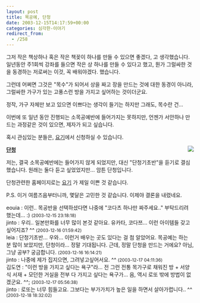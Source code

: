 ```yaml
---
layout: post
title: 목공예, 단청
date: 2003-12-15T14:17:59+00:00
categories: 심각한-이야기
redirect_from:
  - /258
---
```


그저 작은 책상하나 혹은 작은 책꽂이 하나를 만들 수 있으면 좋겠다, 고 생각했습니다. 일년동안 주1회씩 강좌를 들으면 작은 상 하나를 만들 수 있다고 했고, 뭔가 그럴싸한 것을 동경하는 저로써는 이것, 꼭 배워야겠다. 했습니다.

그런데 어쩌면 그것은 "목수"가 되어서 상을 짜고 장을 만드는 것에 대한 동경이 아니라, 그럴싸한 가구가 있는 고풍스런 방을 가지고 싶어하는 것이더군요.

정작, 가구 자체만 보고 있으면 이쁘다는 생각이 들기는 하지만 그래도, 목수란 건...

이번에 또 일년 동안 진행되는 소목공예반에 들어가지는 못하지만, 언젠가 서안하나 만드는 과정같은 것이 있으면, 제자가 되고 싶습니다.

혹시 관심있는 분들은, <a href="http://www.fpcp.or.kr" target="bb">요기</a>에서 신청하실 수 있습니다.

<img src="http://compassion.buddhism.org/main6/image/B01-jpg951.Rl-e22001_2.jpg" align="right" /><u><b>단청</b></u>

저는, 결국 소목공예반에는 들어가지 않게 되었지만, 대신 "단청기초반"을 듣기로 결심했습니다. 원래는 둘다 듣고 싶었었지만... 암튼 단청입니다.

단청관련한 홈페이지로는 <a href="http://ihelles.com/dc/" target="bb">요기</a> 가 제일 이쁜 것 같습니다.

P.S. 이거 여름즈음부터니까, 몇달은 고민한 것 같습니다. 이제야 결론을 내렸네요.
<div id=comments>
<div class=comment>
<!--- cmt:541 --->
<!--- mail: --->
<!--- parent:0 --->
eouia : 
이런.. 목공반을 선택하셨다면 나중에 "코다츠 하나만 짜주세요.." 부탁드리려 했는데... :)
 <small>(2003-12-15 23:18:18)</small>
</div>
<div class=comment>
<!--- cmt:542 --->
<!--- mail: --->
<!--- parent:0 --->
jinto : 
우리.. 일본만화를 너무 많이 본것 같아요.
유카타, 코다쯔... 이런 아이템들 갖고싶어지죠? ^^
 <small>(2003-12-16 01:59:42)</small>
</div>
<div class=comment>
<!--- cmt:543 --->
<!--- mail: --->
<!--- parent:0 --->
leia : 
단청기초반...
우와... 이런거 배우는 곳도 있다는 걸 첨 알았어요.
목공예는 하는 분 많이 보았지만, 단청이라...
정말 기대됩니다.
근데, 정말 단청을 만드는 거에요?
아님, 그냥 공부? 궁금합니다.
 <small>(2003-12-16 16:14:21)</small>
</div>
<div class=comment>
<!--- cmt:544 --->
<!--- mail: --->
<!--- parent:0 --->
jinto : 
나중에 제가 집지으면, 그려넣고싶어서요. ^^
 <small>(2003-12-17 04:11:36)</small>
</div>
<div class=comment>
<!--- cmt:545 --->
<!--- mail: --->
<!--- parent:0 --->
김도연 : 
"이런 방을 가지고 싶다는 욕구"라... 전 그런 전통 목가구로 채워진 방 + 서양식 서재 + 모던한 거실을 전부 다 가지고 싶다는 욕구가... 음, 역시 로또 밖에 방법이 없겠군요. ^^;
 <small>(2003-12-17 05:56:38)</small>
</div>
<div class=comment>
<!--- cmt:546 --->
<!--- mail: --->
<!--- parent:0 --->
jinto : 
로또는 너무 힘들고요. 그보다는 부가가치가 높은 일을 하면서 살아가렵니다.. ^^
 <small>(2003-12-18 18:32:02)</small>
</div>
</div>
